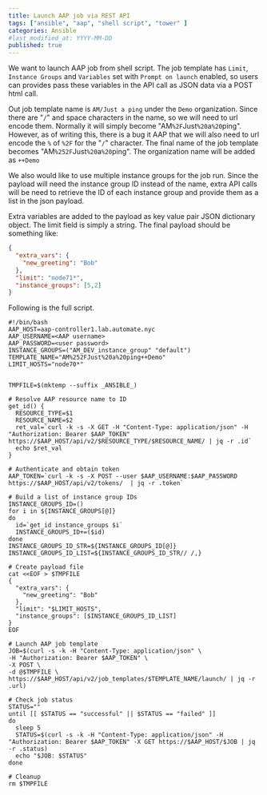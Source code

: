 ```yaml
---
title: Launch AAP job via REST API
tags: ["ansible", "aap", "shell script", "tower" ]
categories: Ansible
#last_modified_at: YYYY-MM-DD
published: true
---
```


We want to launch AAP job from shell script.  The job template has `Limit`, `Instance Groups` and `Variables` set with `Prompt on launch` enabled, so users can provides pass these variables in the API call as JSON data via a POST html call.

Out job template name is `AM/Just a ping` under the `Demo` organization.  Since there are "`/`" and space characters in the name, so we will need to url encode them.  Normally it will simply become "AM`%2F`Just`%20`a`%20`ping".  However, as of writing this, there is a bug it AAP that we will also need to url encode the `%` of `%2F` for the "`/`" character.  The final name of the job template becomes "AM`%252F`Just`%20`a`%20`ping". The organization name will be added as `++Demo`

We also would like to use multiple instance groups for the job run.  Since the payload will need the instance group ID instead of the name, extra API calls will be need to retrieve the ID of each instance group and provide them as a list in the json payload.

Extra variables are added to the payload as key value pair JSON dictionary object.  The limit field is simply a string.  The final payload should be something like:
```json
{
  "extra_vars": {
    "new_greeting": "Bob"
  },
  "limit": "node71*",
  "instance_groups": [5,2]
}
```

Following is the full script.
```shell showLineNumbers
#!/bin/bash
AAP_HOST=aap-controller1.lab.automate.nyc
AAP_USERNAME=<AAP username>
AAP_PASSWORD=<user password>
INSTANCE_GROUPS=("AM_DEV_instance_group" "default")
TEMPLATE_NAME="AM%252FJust%20a%20ping++Demo"
LIMIT_HOSTS="node70*"


TMPFILE=$(mktemp --suffix _ANSIBLE_)

# Resolve AAP resource name to ID
get_id() {
  RESOURCE_TYPE=$1
  RESOURCE_NAME=$2
  ret_val=`curl -k -s -X GET -H "Content-Type: application/json" -H "Authorization: Bearer $AAP_TOKEN" https://$AAP_HOST/api/v2/$RESOURCE_TYPE/$RESOURCE_NAME/ | jq -r .id`
  echo $ret_val
}

# Authenticate and obtain token
AAP_TOKEN=`curl -k -s -X POST --user $AAP_USERNAME:$AAP_PASSWORD https://$AAP_HOST/api/v2/tokens/  | jq -r .token`

# Build a list of instance group IDs
INSTANCE_GROUPS_ID=()
for i in ${INSTANCE_GROUPS[@]}
do
  id=`get_id instance_groups $i`
  INSTANCE_GROUPS_ID+=($id)
done
INSTANCE_GROUPS_ID_STR=${INSTANCE_GROUPS_ID[@]}
INSTANCE_GROUPS_ID_LIST=${INSTANCE_GROUPS_ID_STR// /,}

# Create payload file
cat <<EOF > $TMPFILE
{
  "extra_vars": {
    "new_greeting": "Bob"
  },
  "limit": "$LIMIT_HOSTS",
  "instance_groups": [$INSTANCE_GROUPS_ID_LIST]
}
EOF

# Launch AAP job template
JOB=$(curl -s -k -H "Content-Type: application/json" \
-H "Authorization: Bearer $AAP_TOKEN" \
-X POST \
-d @$TMPFILE \
https://$AAP_HOST/api/v2/job_templates/$TEMPLATE_NAME/launch/ | jq -r .url)

# Check job status
STATUS=""
until [[ $STATUS == "successful" || $STATUS == "failed" ]]
do
  sleep 5
  STATUS=$(curl -s -k -H "Content-Type: application/json" -H "Authorization: Bearer $AAP_TOKEN" -X GET https://$AAP_HOST/$JOB | jq -r .status)
  echo "$JOB: $STATUS"
done

# Cleanup
rm $TMPFILE

```